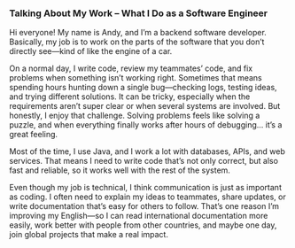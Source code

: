 ### Talking About My Work – What I Do as a Software Engineer

Hi everyone! My name is Andy, and I’m a backend software developer.
Basically, my job is to work on the parts of the software that you don’t directly see—kind of like the engine of a car.

On a normal day, I write code, review my teammates’ code, and fix problems when something isn’t working right. Sometimes that means spending hours hunting down a single bug—checking logs, testing ideas, and trying different solutions. It can be tricky, especially when the requirements aren’t super clear or when several systems are involved. But honestly, I enjoy that challenge. Solving problems feels like solving a puzzle, and when everything finally works after hours of debugging… it’s a great feeling.

Most of the time, I use Java, and I work a lot with databases, APIs, and web services. That means I need to write code that’s not only correct, but also fast and reliable, so it works well with the rest of the system.

Even though my job is technical, I think communication is just as important as coding. I often need to explain my ideas to teammates, share updates, or write documentation that’s easy for others to follow. That’s one reason I’m improving my English—so I can read international documentation more easily, work better with people from other countries, and maybe one day, join global projects that make a real impact.